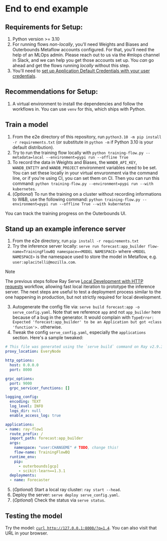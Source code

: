# End to end example

## Requirements for Setup:
1. Python version >= 3.10 
2. For running flows _non-locally_, you'll need Weights and Biases and Outerbounds Metaflow accounts configured. For that, you'll need the help of an MLOps admin. Please reach out to us via the #mlops channel in Slack, and we can help you get those accounts set up. You _can_ go ahead and get the flows running _locally_ without this step.
3. You'll need to [set up Application Default Credentials with your user credentials](https://cloud.google.com/bigquery/docs/authentication/getting-started#python).

## Recommendations for Setup:
1. A virtual environment to install the dependencies and follow the workflows in. You can use `venv` for this, which ships with Python.

## Train a model

1. From the e2e directory of this repository, run `python3.10 -m pip install -r requirements.txt` (or substitute in `python -m` if Python 3.10 is your default distribution).
2. Try to run the training flow locally with `python training-flow.py --metadata=local --environment=pypi run --offline True` 
3. To record the data in Weights and Biases, the `WANDB_API_KEY`, `WANDB_ENTITY` and `WANDB_PROJECT` environment variables need to be set. You can set these locally in your virtual envuronment via the command line, or if you're using CI, you can set them on CI. Then you can run this command: `python training-flow.py --environment=pypi run --with kubernetes`.
5. (_Optional_) To run the training on a cluster without recording informations to W&B, use the following command: `python training-flow.py --environment=pypi run --offline True --with kubernetes`

You can track the training progress on the Outerbounds UI.

## Stand up an example inference server

1. From the e2e directory, run `pip install -r requirements.txt`
2. Try the inference server locally: `serve run forecast:app_builder flow-name=TrainingFlowBQ namespace=<MODEL NAMESPACE>` where
`<MODEL NAMESPACE>` is the namespace used to store the model in Metaflow, e.g. `user:aplacitelli@mozilla.com`.

> [!NOTE]
> The previous steps follow Ray Serve [Local Development with HTTP requests](https://docs.ray.io/en/latest/serve/advanced-guides/dev-workflow.html#local-development-with-http-requests) workflow, allowing fast
> local iteration to prototype the inference server. The next steps are useful to test
> a deployment process similar to the one happening in production, but not strictly
> required for local development.

3. Autogenerate the config file via: `serve build forecast:app -o serve_config.yaml`. Note that
we reference `app` and not `app_builder` here because of a bug in the generator. It would complain
with `TypeError: Expected 'forecast:app_builder' to be an Application but got <class 'function'>.` otherwise.
4. Tweak the config `serve_config.yaml`, especially the `applications` section. Here's a sample tweaked:

```yaml
# This file was generated using the `serve build` command on Ray v2.9.3.
proxy_location: EveryNode

http_options:
  host: 0.0.0.0
  port: 8000

grpc_options:
  port: 9000
  grpc_servicer_functions: []

logging_config:
  encoding: TEXT
  log_level: INFO
  logs_dir: null
  enable_access_log: true

applications:
- name: ray-flow1
  route_prefix: /
  import_path: forecast:app_builder
  args:
    namespace: "user:CHANGEME" # TODO, change this!
    flow-name: TrainingFlowBQ
  runtime_env:
    pip:
      - outerbounds[gcp]
      - scikit-learn==1.3.1
  deployments:
  - name: Forecaster
```

5. (_Optional_) Start a local ray cluster: `ray start --head`.
6. Deploy the server: `serve deploy serve_config.yaml`.
7. (_Optional_) Check the status via `serve status`.

## Testing the model
Try the model: [`curl http://127.0.0.1:8000/?q=1.4`](http://127.0.0.1:8000/?q=1.4).
You can also visit that URL in your browser. 
